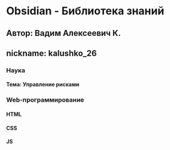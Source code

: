 # Obsidian - Библиотека знаний 

## Автор: Вадим Алексеевич К.
## nickname: kalushko_26
 
 ### Наука
 #### Тема: Управление рисками
 
 ### Web-программирование
 #### HTML
 #### CSS
 #### JS
